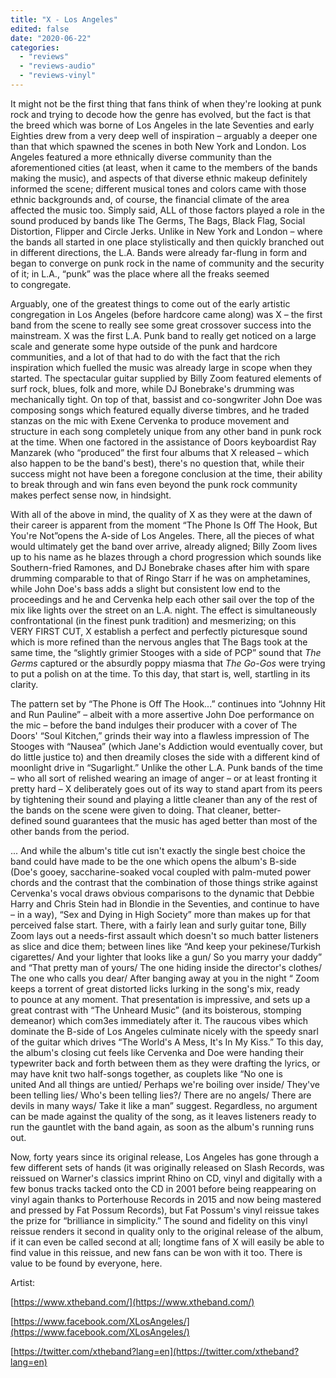 ```yaml
---
title: "X - Los Angeles"
edited: false
date: "2020-06-22"
categories:
  - "reviews"
  - "reviews-audio"
  - "reviews-vinyl"
---
```


It might not be the first thing that fans think of when they're looking at punk rock and trying to decode how the genre has evolved, but the fact is that the breed which was borne of Los Angeles in the late Seventies and early Eighties drew from a very deep well of inspiration – arguably a deeper one than that which spawned the scenes in both New York and London. Los Angeles featured a more ethnically diverse community than the aforementioned cities (at least, when it came to the members of the bands making the music), and aspects of that diverse ethnic makeup definitely informed the scene; different musical tones and colors came with those ethnic backgrounds and, of course, the financial climate of the area affected the music too. Simply said, ALL of those factors played a role in the sound produced by bands like The Germs, The Bags, Black Flag, Social Distortion, Flipper and Circle Jerks. Unlike in New York and London – where the bands all started in one place stylistically and then quickly branched out in different directions, the L.A. Bands were already far-flung in form and began to converge on punk rock in the name of community and the security of it; in L.A., “punk” was the place where all the freaks seemed to congregate.

Arguably, one of the greatest things to come out of the early artistic congregation in Los Angeles (before hardcore came along) was X – the first band from the scene to really see some great crossover success into the mainstream. X was the first L.A. Punk band to really get noticed on a large scale and generate some hype outside of the punk and hardcore communities, and a lot of that had to do with the fact that the rich inspiration which fuelled the music was already large in scope when they started. The spectacular guitar supplied by Billy Zoom featured elements of surf rock, blues, folk and more, while DJ Bonebrake's drumming was mechanically tight. On top of that, bassist and co-songwriter John Doe was composing songs which featured equally diverse timbres, and he traded stanzas on the mic with Exene Cervenka to produce movement and structure in each song completely unique from any other band in punk rock at the time. When one factored in the assistance of Doors keyboardist Ray Manzarek (who “produced” the first four albums that X released – which also happen to be the band's best), there's no question that, while their success might not have been a foregone conclusion at the time, their ability to break through and win fans even beyond the punk rock community makes perfect sense now, in hindsight.

With all of the above in mind, the quality of X as they were at the dawn of their career is apparent from the moment “The Phone Is Off The Hook, But You're Not”opens the A-side of Los Angeles. There, all the pieces of what would ultimately get the band over arrive, already aligned; Billy Zoom lives up to his name as he blazes through a chord progression which sounds like Southern-fried Ramones, and DJ Bonebrake chases after him with spare drumming comparable to that of Ringo Starr if he was on amphetamines, while John Doe's bass adds a slight but consistent low end to the proceedings and he and Cervenka help each other sail over the top of the mix like lights over the street on an L.A. night. The effect is simultaneously confrontational (in the finest punk tradition) and mesmerizing; on this VERY FIRST CUT, X establish a perfect and perfectly picturesque sound which is more refined than the nervous angles that The Bags took at the same time, the “slightly grimier Stooges with a side of PCP” sound that _The Germs_ captured or the absurdly poppy miasma that _The Go-Gos_ were trying to put a polish on at the time. To this day, that start is, well, startling in its clarity.

The pattern set by “The Phone is Off The Hook...” continues into “Johnny Hit and Run Pauline” – albeit with a more assertive John Doe performance on the mic – before the band indulges their producer with a cover of The Doors' “Soul Kitchen,” grinds their way into a flawless impression of The Stooges with “Nausea” (which Jane's Addiction would eventually cover, but do little justice to) and then dreamily closes the side with a different kind of moonlight drive in “Sugarlight.” Unlike the other L.A. Punk bands of the time – who all sort of relished wearing an image of anger – or at least fronting it pretty hard – X deliberately goes out of its way to stand apart from its peers by tightening their sound and playing a little cleaner than any of the rest of the bands on the scene were given to doing. That cleaner, better-defined sound guarantees that the music has aged better than most of the other bands from the period.

... And while the album's title cut isn't exactly the single best choice the band could have made to be the one which opens the album's B-side (Doe's gooey, saccharine-soaked vocal coupled with palm-muted power chords and the contrast that the combination of those things strike against Cervenka's vocal draws obvious comparisons to the dynamic that Debbie Harry and Chris Stein had in Blondie in the Seventies, and continue to have – in a way), “Sex and Dying in High Society” more than makes up for that perceived false start. There, with a fairly lean and surly guitar tone, Billy Zoom lays out a needs-first assault which doesn't so much batter listeners as slice and dice them; between lines like “And keep your pekinese/Turkish cigarettes/ And your lighter that looks like a gun/ So you marry your daddy” and “That pretty man of yours/ The one hiding inside the director's clothes/ The one who calls you dear/ After banging away at you in the night “ Zoom keeps a torrent of great distorted licks lurking in the song's mix, ready to pounce at any moment. That presentation is impressive, and sets up a great contrast with “The Unheard Music” (and its boisterous, stomping demeanor) which com3es immediately after it. The raucous vibes which dominate the B-side of Los Angeles culminate nicely with the speedy snarl of the guitar which drives “The World's A Mess, It's In My Kiss.” To this day, the album's closing cut feels like Cervenka and Doe were handing their typewriter back and forth between them as they were drafting the lyrics, or may have knit two half-songs together, as couplets like “No one is united And all things are untied/ Perhaps we're boiling over inside/ They've been telling lies/ Who's been telling lies?/ There are no angels/ There are devils in many ways/ Take it like a man” suggest. Regardless, no argument can be made against the quality of the song, as it leaves listeners ready to run the gauntlet with the band again, as soon as the album's running runs out.

Now, forty years since its original release, Los Angeles has gone through a few different sets of hands (it was originally released on Slash Records, was reissued on Warner's classics imprint Rhino on CD, vinyl and digitally with a few bonus tracks tacked onto the CD in 2001 before being reappearing on vinyl again thanks to Porterhouse Records in 2015 and now being mastered and pressed by Fat Possum Records), but Fat Possum's vinyl reissue takes the prize for “brilliance in simplicity.” The sound and fidelity on this vinyl reissue renders it second in quality only to the original release of the album, if it can even be called second at all; longtime fans of X will easily be able to find value in this reissue, and new fans can be won with it too. There is value to be found by everyone, here.

Artist:

[https://www.xtheband.com/](https://www.xtheband.com/)

[https://www.facebook.com/XLosAngeles/](https://www.facebook.com/XLosAngeles/)

[https://twitter.com/xtheband?lang=en](https://twitter.com/xtheband?lang=en)
